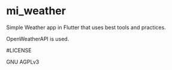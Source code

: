 # mi_weather

Simple Weather app in Flutter that uses best tools and practices.

OpenWeatherAPI is used.

#LICENSE

GNU AGPLv3
